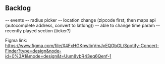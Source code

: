 ## Backlog
-- events
    -- radius picker
    -- location change (zipcode first, then maps api (autocomplete address, convert to latlong))
-- able to change time param
-- recently played section (ticker?)


Figma link: https://www.figma.com/file/X4FxHGKpwIiqVmJvEQObGL/Spotify-Concert-Finder?type=design&node-id=0%3A1&mode=design&t=Uum8vbR43eq6Qenf-1

